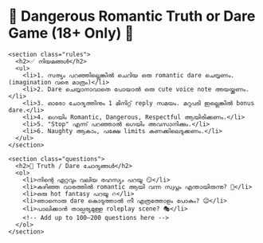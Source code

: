 <!DOCTYPE html>
<html lang="ml">
<head>
  <meta charset="UTF-8">
  <meta name="viewport" content="width=device-width, initial-scale=1.0">
  <title>🌹 Dangerous Romantic Truth or Dare 🌹</title>
  <link rel="stylesheet" href="style.css">
</head>
<body>
  <audio autoplay loop>
    <source src="https://cdn.pixabay.com/download/audio/2021/08/04/audio_xxxx.mp3?filename=soft-piano-108.mp3" type="audio/mpeg">
    നിങ്ങളുടെ ബ്രൗസറിൽ ഓഡിയോ പ്ലേയർ സപ്പോർട്ട് ചെയ്യില്ല.
  </audio>

  <div class="container">
    <h1>🌹 Dangerous Romantic Truth or Dare Game (18+ Only) 🌹</h1>

    <section class="rules">
      <h2>✅ നിയമങ്ങൾ</h2>
      <ul>
        <li>1. സത്യം പറഞ്ഞില്ലെങ്കിൽ ചെറിയ ഒരു romantic dare ചെയ്യണം. (imagination വരെ മാത്രം)</li>
        <li>2. Dare ചെയ്യാനാവാതെ പോയാൽ ഒരു cute voice note അയയ്ക്കണം.</li>
        <li>3. ഓരോ ചോദ്യത്തിനും 1 മിനിറ്റ് reply സമയം. മറുപടി ഇല്ലെങ്കിൽ bonus dare.</li>
        <li>4. ഗെയിം Romantic, Dangerous, Respectful ആയിരിക്കണം.</li>
        <li>5. "Stop" എന്ന് പറഞ്ഞാൽ ഗെയിം അവസാനിക്കും.</li>
        <li>6. Naughty ആകാം, പക്ഷേ limits കണക്കിലെടുക്കണം.</li>
      </ul>
    </section>

    <section class="questions">
      <h2>🎯 Truth / Dare ചോദ്യങ്ങൾ</h2>
      <ol>
        <li>നിന്റെ ഏറ്റവും വലിയ രഹസ്യം പറയൂ 😏</li>
        <li>കഴിഞ്ഞ വാരത്തിൽ romantic ആയി വന്ന സ്വപ്നം എന്തായിരുന്നു? 🙈</li>
        <li>ഒരു hot fantasy പറയൂ 🔥</li>
        <li>ഞാനൊരു dare കൊടുത്താൽ നീ എത്രത്തോളം പോകും? 😉</li>
        <li>പാലിക്കാൻ താല്പര്യമുള്ള roleplay scene? 🎭</li>
        <!-- Add up to 100–200 questions here -->
      </ol>
    </section>
  </div>
</body>
</html>
